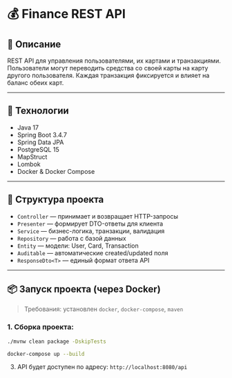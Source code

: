 # 💰 Finance REST API

## 📌 Описание
REST API для управления пользователями, их картами и транзакциями. Пользователи могут переводить средства со своей карты на карту другого пользователя. Каждая транзакция фиксируется и влияет на баланс обеих карт.

---

## 🚀 Технологии

- Java 17
- Spring Boot 3.4.7
- Spring Data JPA
- PostgreSQL 15
- MapStruct
- Lombok
- Docker & Docker Compose

---

## 📂 Структура проекта


- `Controller` — принимает и возвращает HTTP-запросы
- `Presenter` — формирует DTO-ответы для клиента
- `Service` — бизнес-логика, транзакции, валидация
- `Repository` — работа с базой данных
- `Entity` — модели: User, Card, Transaction
- `Auditable` — автоматические created/updated поля
- `ResponseDto<T>` — единый формат ответа API

---

## 📦 Запуск проекта (через Docker)

> Требования: установлен `docker`, `docker-compose`, `maven`

### 1. Сборка проекта:
```bash
./mvnw clean package -DskipTests

docker-compose up --build
```
3. API будет доступен по адресу: `http://localhost:8080/api`
